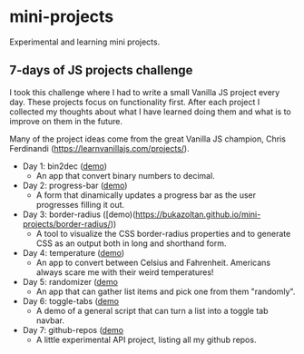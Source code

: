# mini-projects
Experimental and learning mini projects.

## 7-days of JS projects challenge
I took this challenge where I had to write a small Vanilla JS project every day. These projects focus on functionality first. After each project I collected my thoughts about what I have learned doing them and what is to improve on them in the future.

Many of the project ideas come from the great Vanilla JS champion, Chris Ferdinandi (https://learnvanillajs.com/projects/).

* Day 1: bin2dec ([demo](https://bukazoltan.github.io/mini-projects/bin2dec/))
  * An app that convert binary numbers to decimal.
* Day 2: progress-bar ([demo](https://bukazoltan.github.io/mini-projects/progress-bar/))
  * A form that dinamically updates a progress bar as the user progresses filling it out.
* Day 3: border-radius ([demo)(https://bukazoltan.github.io/mini-projects/border-radius/))
  * A tool to visualize the CSS border-radius properties and to generate CSS as an output both in long and shorthand form.
* Day 4: temperature ([demo](https://bukazoltan.github.io/mini-projects/temperature/))
  * An app to convert between Celsius and Fahrenheit. Americans always scare me with their weird temperatures!
* Day 5: randomizer ([demo](https://bukazoltan.github.io/mini-projects/randomizer/)
  * An app that can gather list items and pick one from them "randomly".
* Day 6: toggle-tabs ([demo](https://bukazoltan.github.io/mini-projects/toggle-tabs/)
  * A demo of a general script that can turn a list into a toggle tab navbar.
* Day 7: github-repos ([demo](https://bukazoltan.github.io/mini-projects/github-repos/)
  * A little experimental API project, listing all my github repos.
